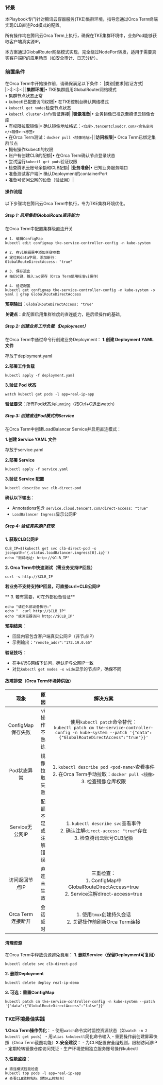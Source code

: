 ### 背景

本Playbook专门针对腾讯云容器服务(TKE)集群环境，指导您通过Orca Term终端实现CLB直连Pod模式的配置。

所有操作均在腾讯云Orca Term上执行，确保在TKE集群环境中，业务Pod能够获取客户端真实源IP。

本方案通过GlobalRouter网络模式实现，完全绕过NodePort转发，适用于需要真实客户端IP的应用场景（如安全审计、日志分析）。

### 前置条件

在Orca Term中开始操作前，请确保满足以下条件：
|类别|要求|验证方式|
|:-:|:-:|:-:|
|​**集群环境**​|• TKE集群启用GlobalRouter网络模式<br>• 集群节点状态正常<br>• kubectl已配置访问权限|• 在TKE控制台确认网络模式<br>• `kubectl get nodes`检查节点状态<br>• `kubectl cluster-info`验证连接|
|​**镜像准备**​|• 业务镜像已推送至腾讯云镜像仓库<br>• 有权限拉取镜像|• 确认镜像地址格式：`<仓库>.tencentcloudcr.com/<命名空间>/<镜像>:<标签>`<br>• 在Orca Term测试：`docker pull <镜像地址>`|
|​**访问权限**​|• Orca Term已绑定集群节点<br>• 拥有操作kubectl的权限<br>• 账户有创建CLB的配额|• 在Orca Term确认节点登录状态<br>• 尝试运行`kubectl get pods`验证权限<br>• 检查腾讯云账号余额和CLB配额|
|​**业务准备**​|• 已知业务服务端口<br>• 准备测试客户端|• 确认Deployment的containerPort<br>• 准备可访问公网的设备（验证用）|
#### 操作流程

以下步骤均在腾讯云Orca Term中执行，专为TKE集群环境优化。
##### Step 1: 启用集群GlobalRoute直连能力
在Orca Term中配置集群级直连开关

``` 
# 1. 编辑ConfigMap
kubectl edit configmap tke-service-controller-config -n kube-system

# 2. 在vi编辑器中添加关键参数
# 定位到data字段，添加新行：
GlobalRouteDirectAccess: "true"

# 3. 保存退出
# 按ESC键，输入:wq保存（Orca Term使用标准vi操作）

# 4. 验证配置
kubectl get configmap tke-service-controller-config -n kube-system -o yaml | grep GlobalRouteDirectAccess
```
**预期输出**​：`GlobalRouteDirectAccess: "true"`

**关键点**​：此配置启用集群维度的直连能力，是后续操作的基础。

##### Step 2: 创建业务工作负载（Deployment）

在Orca Term中通过命令行创建业务Deployment：
**1.创建 Deployment YAML 文件**

存放于deployment.yaml

​**2.部署工作负载**
```
kubectl apply -f deployment.yaml
```
**3.验证 Pod 状态**
```
watch kubectl get pods -l app=real-ip-app
```

**验证要求**​：所有Pod状态为`Running`（按Ctrl+C退出watch）

##### Step 3: 创建直连Pod模式的Service

在Orca Term中创建LoadBalancer Service并启用直连模式：

**1.创建 Service YAML 文件**

存放于service.yaml

**2.部署 Service**
```
kubectl apply -f service.yaml
```
**3.验证 Service 配置**
```
kubectl describe svc clb-direct-pod
```
**确认以下输出**​：
- Annotations包含 `service.cloud.tencent.com/direct-access: "true"`
- `LoadBalancer Ingress`显示公网IP


##### Step 4: 验证真实源IP获取

**1. 获取CLB公网IP**
```
CLB_IP=$(kubectl get svc clb-direct-pod -o jsonpath='{.status.loadBalancer.ingress[0].ip}')
echo "测试地址: http://$CLB_IP"
```

**2. Orca Term中快速测试（需业务支持IP回显）**
```
curl -s http://$CLB_IP
```

**若业务不支持支持IP回显，可直接curl+CLB公网IP**

** 3. 若有需要，可在外部设备验证**
```
echo "请在外部设备执行:"
echo "  curl http://$CLB_IP"
echo "或浏览器访问 http://$CLB_IP"
```
**预期结果**​：
- 回显内容包含客户端真实公网IP（非节点IP）
- 示例输出：`"remote_addr":"172.19.0.65"`

**验证技巧**​：
- 在手机5G网络下访问，确认IP与公网IP一致
- 对比`kubectl get nodes -o wide`显示的节点IP，确保不同


#### 故障排查（Orca Term环境特供版）
|现象|原因|解决方案|
|:-:|:-:|:-:|
|ConfigMap保存失败|vi操作不熟练|使用`kubectl patch`命令替代：<br>`kubectl patch cm tke-service-controller-config -n kube-system --patch '{"data":{"GlobalRouteDirectAccess":"true"}}'`|
|Pod状态异常|镜像拉取失败|1. `kubectl describe pod <pod-name>`查看事件<br>2. 在Orca Term手动拉取：`docker pull <镜像>`<br>3. 检查镜像仓库权限|
|Service无公网IP|配额不足或注解错误|1. `kubectl describe svc`查看事件<br>2. 确认注解`direct-access: "true"`存在<br>3. 检查腾讯云账号CLB配额|
|访问返回节点IP|直连未生效|三重检查：<br>1. ConfigMap中GlobalRouteDirectAccess=true<br>2. Service注解direct-access=true
|Orca Term连接断开|会话超时|1. 使用`tmux`创建持久会话<br>2. 关键操作前刷新Orca Term连接|

#### 清理资源
在Orca Term中释放资源避免费用：
**1. 删除Service（保留Deployment可复用）**

``` 
kubectl delete svc clb-direct-pod
```

**2. 删除Deployment**
```
kubectl delete deploy real-ip-demo
```

**3. 可选：重置ConfigMap**
```
kubectl patch cm tke-service-controller-config -n kube-system --patch '{"data":{"GlobalRouteDirectAccess":"false"}}'
```


### TKE环境最佳实践

 ​**1.Orca Term操作优化**​：
	- 使用`watch`命令实时监控资源状态（如`watch -n 2 kubectl get pods`）
	- 用`alias k=kubectl`简化命令输入
	- 重要操作前创建屏幕快照（Orca Term截图功能）
 ​**2.安全建议**​：
	- 为CLB配置安全组规则，限制访问源IP
	- 定期轮转镜像仓库访问凭证
	- 生产环境使用独立服务账号操作kubectl

​**3.性能监控**​：
```
# 直连模式性能检查
kubectl top pods -l app=real-ip-app
# 查看CLB监控指标（腾讯云控制台）
```

